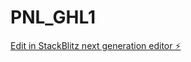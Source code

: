 # PNL_GHL1

[Edit in StackBlitz next generation editor ⚡️](https://stackblitz.com/~/github.com/Kenergizer/PNL_GHL1)